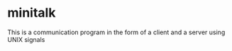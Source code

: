 # minitalk
This is a communication program in the form of a client and a server using UNIX signals 
